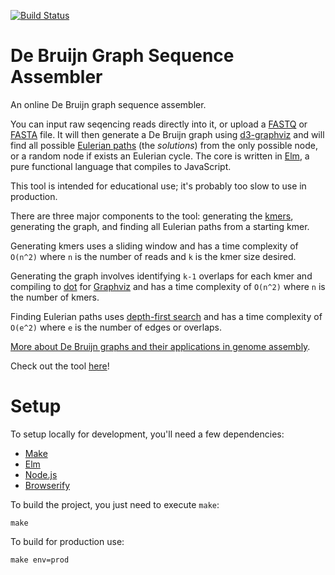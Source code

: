 [![Build Status](https://travis-ci.org/0Petya/debruijn-assembler.svg?branch=master)](https://travis-ci.org/0Petya/debruijn-assembler)

# De Bruijn Graph Sequence Assembler

An online De Bruijn graph sequence assembler.

You can input raw seqencing reads directly into it, or upload a [FASTQ](https://en.wikipedia.org/wiki/De_Bruijn_graph) or [FASTA](https://en.wikipedia.org/wiki/FASTA_format) file. It will then generate a De Bruijn graph using [d3-graphviz](https://github.com/magjac/d3-graphviz) and will find all possible [Eulerian paths](https://en.wikipedia.org/wiki/Eulerian_path) (the _solutions_) from the only possible node, or a random node if exists an Eulerian cycle. The core is written in [Elm](https://elm-lang.org), a pure functional language that compiles to JavaScript.

This tool is intended for educational use; it's probably too slow to use in production.

There are three major components to the tool: generating the [kmers](https://en.wikipedia.org/wiki/K-mer), generating the graph, and finding all Eulerian paths from a starting kmer.

Generating kmers uses a sliding window and has a time complexity of `O(n^2)` where `n` is the number of reads and `k` is the kmer size desired.

Generating the graph involves identifying `k-1` overlaps for each kmer and compiling to [dot](https://www.graphviz.org/doc/info/lang.html) for [Graphviz](https://www.graphviz.org) and has a time complexity of `O(n^2)` where `n` is the number of kmers.

Finding Eulerian paths uses [depth-first search](https://en.wikipedia.org/wiki/Depth-first_search) and has a time complexity of `O(e^2)` where `e` is the number of edges or overlaps.

[More about De Bruijn graphs and their applications in genome assembly](https://en.wikipedia.org/wiki/De_Bruijn_graph).

Check out the tool [here](https://0petya.github.io/debruijn-assembler/)!

# Setup

To setup locally for development, you'll need a few dependencies:
* [Make](https://www.gnu.org/software/make/)
* [Elm](https://elm-lang.org)
* [Node.js](https://nodejs.org/en/)
* [Browserify](http://browserify.org/)

To build the project, you just need to execute `make`:
```
make
```

To build for production use:
```
make env=prod
```
